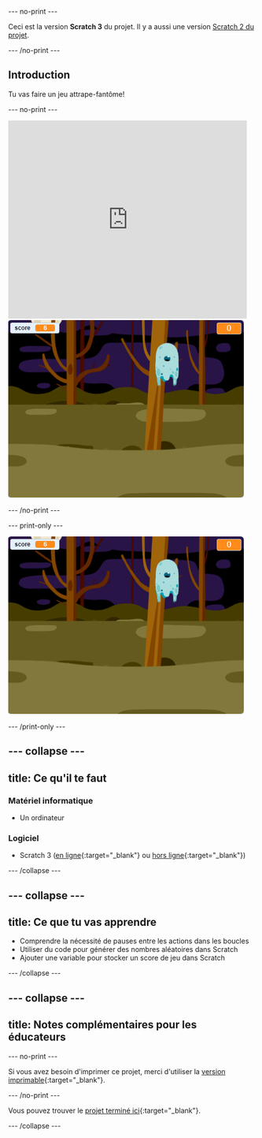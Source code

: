 --- no-print ---

Ceci est la version **Scratch 3** du projet. Il y a aussi une version [Scratch 2 du projet](https://projects.raspberrypi.org/fr-FR/projects/ghostbusters-scratch2).

--- /no-print ---

## Introduction

Tu vas faire un jeu attrape-fantôme!

--- no-print ---

<div class="scratch-preview">
  <iframe allowtransparency="true" width="485" height="402" src="https://scratch.mit.edu/projects/embed/334693873/?autostart=false" frameborder="0" scrolling="no"></iframe>
  <img src="images/showcase-static.png">
</div>

--- /no-print ---

--- print-only ---

![démonstration](images/showcase-static.png)

--- /print-only ---

--- collapse ---
---
title: Ce qu'il te faut
---

### Matériel informatique

- Un ordinateur

### Logiciel

- Scratch 3 ([en ligne](http://rpf.io/scratchon){:target="_blank"} ou [hors ligne](http://rpf.io/scratchoff){:target="_blank"})

--- /collapse ---

--- collapse ---
---
title: Ce que tu vas apprendre
---

- Comprendre la nécessité de pauses entre les actions dans les boucles
- Utiliser du code pour générer des nombres aléatoires dans Scratch
- Ajouter une variable pour stocker un score de jeu dans Scratch

--- /collapse ---

--- collapse ---
---
title: Notes complémentaires pour les éducateurs
---

--- no-print ---

Si vous avez besoin d'imprimer ce projet, merci d'utiliser la [version imprimable](https://projects.raspberrypi.org/fr-FR/projects/ghostbusters/print){:target="_blank"}.

--- /no-print ---

Vous pouvez trouver le [projet terminé ici](http://rpf.io/p/fr-FR/ghostbusters-get){:target="_blank"}.

--- /collapse ---